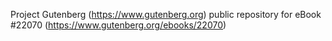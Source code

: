 Project Gutenberg (https://www.gutenberg.org) public repository for eBook #22070 (https://www.gutenberg.org/ebooks/22070)
